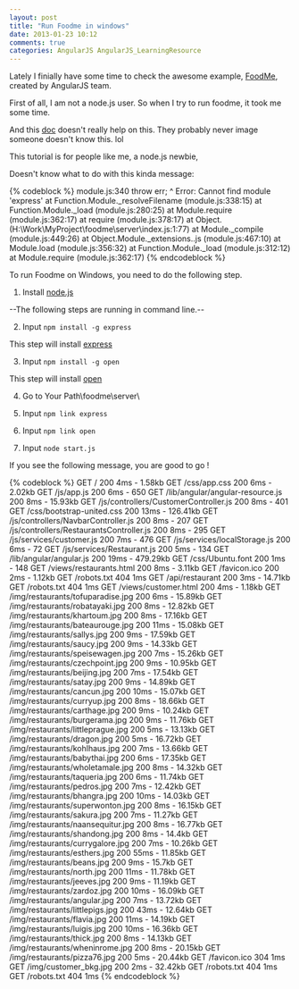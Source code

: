 ```yaml
---
layout: post
title: "Run Foodme in windows"
date: 2013-01-23 10:12
comments: true
categories: AngularJS AngularJS_LearningResource
---
```


Lately I finially have some time to check the awesome example, [FoodMe][0], created by AngularJS team.

First of all, I am not a node.js user. So when I try to run foodme, it took me some time.

And this [doc][1] doesn't really help on this. They probably never image someone doesn't know this. lol

This tutorial is for people like me, a node.js newbie,

Doesn't know what to do with this kinda message:

{% codeblock %}
module.js:340
    throw err;
          ^
Error: Cannot find module 'express'
    at Function.Module._resolveFilename (module.js:338:15)
    at Function.Module._load (module.js:280:25)
    at Module.require (module.js:362:17)
    at require (module.js:378:17)
    at Object.<anonymous> (H:\Work\MyProject\foodme\server\index.js:1:77)
    at Module._compile (module.js:449:26)
    at Object.Module._extensions..js (module.js:467:10)
    at Module.load (module.js:356:32)
    at Function.Module._load (module.js:312:12)
    at Module.require (module.js:362:17)
{% endcodeblock %}


To run Foodme on Windows, you need to do the following step.

1. Install [node.js][2]

--The following steps are running in command line.--

2. Input `npm install -g express`

This step will install [express][3]

3. Input `npm install -g open`

This step will install [open][4]

4. Go to  Your Path\foodme\server\

5. Input `npm link express`

6. Input `npm link open`

7. Input `node start.js`

If you see the following message, you are good to go !

{% codeblock %}
GET / 200 4ms - 1.58kb
GET /css/app.css 200 6ms - 2.02kb
GET /js/app.js 200 6ms - 650
GET /lib/angular/angular-resource.js 200 8ms - 15.93kb
GET /js/controllers/CustomerController.js 200 8ms - 401
GET /css/bootstrap-united.css 200 13ms - 126.41kb
GET /js/controllers/NavbarController.js 200 8ms - 207
GET /js/controllers/RestaurantsController.js 200 8ms - 295
GET /js/services/customer.js 200 7ms - 476
GET /js/services/localStorage.js 200 6ms - 72
GET /js/services/Restaurant.js 200 5ms - 134
GET /lib/angular/angular.js 200 19ms - 479.29kb
GET /css/Ubuntu.font 200 1ms - 148
GET /views/restaurants.html 200 8ms - 3.11kb
GET /favicon.ico 200 2ms - 1.12kb
GET /robots.txt 404 1ms
GET /api/restaurant 200 3ms - 14.71kb
GET /robots.txt 404 1ms
GET /views/customer.html 200 4ms - 1.18kb
GET /img/restaurants/tofuparadise.jpg 200 6ms - 15.89kb
GET /img/restaurants/robatayaki.jpg 200 8ms - 12.82kb
GET /img/restaurants/khartoum.jpg 200 8ms - 17.16kb
GET /img/restaurants/bateaurouge.jpg 200 11ms - 15.08kb
GET /img/restaurants/sallys.jpg 200 9ms - 17.59kb
GET /img/restaurants/saucy.jpg 200 9ms - 14.33kb
GET /img/restaurants/speisewagen.jpg 200 7ms - 15.26kb
GET /img/restaurants/czechpoint.jpg 200 9ms - 10.95kb
GET /img/restaurants/beijing.jpg 200 7ms - 17.54kb
GET /img/restaurants/satay.jpg 200 9ms - 14.89kb
GET /img/restaurants/cancun.jpg 200 10ms - 15.07kb
GET /img/restaurants/curryup.jpg 200 8ms - 18.66kb
GET /img/restaurants/carthage.jpg 200 9ms - 10.24kb
GET /img/restaurants/burgerama.jpg 200 9ms - 11.76kb
GET /img/restaurants/littleprague.jpg 200 5ms - 13.13kb
GET /img/restaurants/dragon.jpg 200 5ms - 16.72kb
GET /img/restaurants/kohlhaus.jpg 200 7ms - 13.66kb
GET /img/restaurants/babythai.jpg 200 6ms - 17.35kb
GET /img/restaurants/wholetamale.jpg 200 8ms - 14.32kb
GET /img/restaurants/taqueria.jpg 200 6ms - 11.74kb
GET /img/restaurants/pedros.jpg 200 7ms - 12.42kb
GET /img/restaurants/bhangra.jpg 200 10ms - 14.03kb
GET /img/restaurants/superwonton.jpg 200 8ms - 16.15kb
GET /img/restaurants/sakura.jpg 200 7ms - 11.27kb
GET /img/restaurants/naansequitur.jpg 200 8ms - 16.77kb
GET /img/restaurants/shandong.jpg 200 8ms - 14.4kb
GET /img/restaurants/currygalore.jpg 200 7ms - 10.26kb
GET /img/restaurants/esthers.jpg 200 55ms - 11.85kb
GET /img/restaurants/beans.jpg 200 9ms - 15.7kb
GET /img/restaurants/north.jpg 200 11ms - 11.78kb
GET /img/restaurants/jeeves.jpg 200 9ms - 11.19kb
GET /img/restaurants/zardoz.jpg 200 10ms - 16.09kb
GET /img/restaurants/angular.jpg 200 7ms - 13.72kb
GET /img/restaurants/littlepigs.jpg 200 43ms - 12.64kb
GET /img/restaurants/flavia.jpg 200 11ms - 14.19kb
GET /img/restaurants/luigis.jpg 200 10ms - 16.36kb
GET /img/restaurants/thick.jpg 200 8ms - 14.13kb
GET /img/restaurants/wheninrome.jpg 200 8ms - 20.15kb
GET /img/restaurants/pizza76.jpg 200 5ms - 20.44kb
GET /favicon.ico 304 1ms
GET /img/customer_bkg.jpg 200 2ms - 32.42kb
GET /robots.txt 404 1ms
GET /robots.txt 404 1ms
{% endcodeblock %}

[0]:https://github.com/IgorMinar/foodme
[1]:https://docs.google.com/document/pub?id=1Fzq60IBaSf5mnsLWhig5nhZ9cJT85sresp0NqNIwh1I
[2]:http://nodejs.org/
[3]:https://npmjs.org/package/express
[4]:https://npmjs.org/package/open